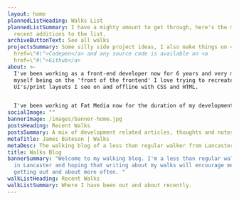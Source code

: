 ```yaml
---
layout: home
plannedListHeading: Walks List
plannedListSummary: I have a mighty amount to get through, here's the most
  recent additions to the list.
archiveButtonText: See all walks
projectsSummary: Some silly side project ideas, I also make things on <a
  href=\"#\">Codepen</a> and any source code is available on <a
  href=\"#\">Github</a>
about: >-
  I've been working as a front-end developer now for 6 years and very much see
  myself being on the 'front of the frontend' I love trying to recreate
  UI's/print layouts I see on and offline with CSS and HTML.


  I've been working at Fat Media now for the duration of my development career and live and work in Lancaster.
socialImage: ""
bannerImage: /images/banner-home.jpg
postsHeading: Recent Walks
postsSummary: A mix of development related articles, thoughts and notes.
metaTitle: James Bateson | Walks
metaDesc: The walking blog of a less than regular walker from Lancaster.
title: Walks Blog
bannerSummary: "Welcome to my walking blog. I'm a less than regular walker based
  in Lancaster and hoping that writing about my walks will encourage me to start
  getting out and about more often. "
walkListHeading: Recent Walks
walkListSummary: Where I have been out and about recently.
---
```

